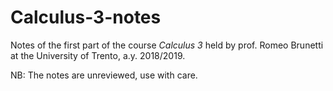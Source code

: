 # Calculus-3-notes
Notes of the first part of the course *Calculus 3* held by prof. Romeo Brunetti at the University of Trento, a.y. 2018/2019.

NB: The notes are unreviewed, use with care.

